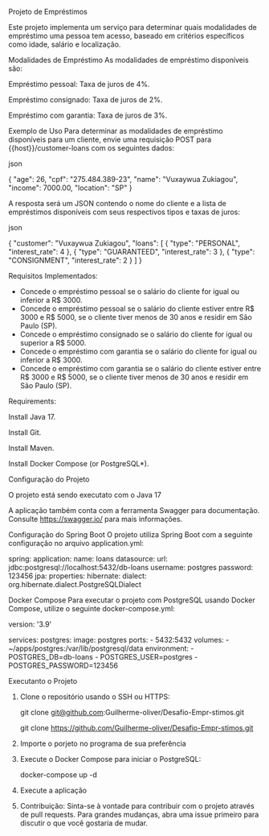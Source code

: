 Projeto de Empréstimos

Este projeto implementa um serviço para determinar quais modalidades de empréstimo uma pessoa tem acesso, baseado em critérios específicos como idade, salário e localização.

Modalidades de Empréstimo
As modalidades de empréstimo disponíveis são:

Empréstimo pessoal: Taxa de juros de 4%.

Empréstimo consignado: Taxa de juros de 2%.

Empréstimo com garantia: Taxa de juros de 3%.

Exemplo de Uso
Para determinar as modalidades de empréstimo disponíveis para um cliente, envie uma requisição POST para {{host}}/customer-loans com os seguintes dados:

json

{
  "age": 26,
  "cpf": "275.484.389-23",
  "name": "Vuxaywua Zukiagou",
  "income": 7000.00,
  "location": "SP"
}

A resposta será um JSON contendo o nome do cliente e a lista de empréstimos disponíveis com seus respectivos tipos e taxas de juros:

json

{
  "customer": "Vuxaywua Zukiagou",
  "loans": [
    {
      "type": "PERSONAL",
      "interest_rate": 4
    },
    {
      "type": "GUARANTEED",
      "interest_rate": 3
    },
    {
      "type": "CONSIGNMENT",
      "interest_rate": 2
    }
  ]
}

Requisitos Implementados:

* Concede o empréstimo pessoal se o salário do cliente for igual ou inferior a R$ 3000.
* Concede o empréstimo pessoal se o salário do cliente estiver entre R$ 3000 e R$ 5000, se o cliente tiver menos de 30 anos e residir em São Paulo (SP).
* Concede o empréstimo consignado se o salário do cliente for igual ou superior a R$ 5000.
* Concede o empréstimo com garantia se o salário do cliente for igual ou inferior a R$ 3000.
* Concede o empréstimo com garantia se o salário do cliente estiver entre R$ 3000 e R$ 5000, se o cliente tiver menos de 30 anos e residir em São Paulo (SP).

Requirements:

Install Java 17.

Install Git.

Install Maven.

Install Docker Compose (or PostgreSQL*).

Configuração do Projeto

O projeto está sendo executato com o Java 17

A aplicação também conta com a ferramenta Swagger para documentação. Consulte https://swagger.io/ para mais informações.

Configuração do Spring Boot
O projeto utiliza Spring Boot com a seguinte configuração no arquivo application.yml:

spring:
  application:
    name: loans
  datasource:
    url: jdbc:postgresql://localhost:5432/db-loans
    username: postgres
    password: 123456
  jpa:
    properties:
      hibernate:
        dialect: org.hibernate.dialect.PostgreSQLDialect
        
Docker Compose
Para executar o projeto com PostgreSQL usando Docker Compose, utilize o seguinte docker-compose.yml:

version: '3.9'

services:
  postgres:
    image: postgres
    ports:
      - 5432:5432
    volumes:
      - ~/apps/postgres:/var/lib/postgresql/data
    environment:
      - POSTGRES_DB=db-loans
      - POSTGRES_USER=postgres
      - POSTGRES_PASSWORD=123456

Executanto o Projeto

1. Clone o repositório usando o SSH ou HTTPS:
   
    git clone git@github.com:Guilherme-oliver/Desafio-Empr-stimos.git

    git clone https://github.com/Guilherme-oliver/Desafio-Empr-stimos.git

2. Importe o porjeto no programa de sua preferência

3. Execute o Docker Compose para iniciar o PostgreSQL:

    docker-compose up -d

4. Execute a aplicação

5. Contribuição: Sinta-se à vontade para contribuir com o projeto através de pull requests. Para grandes mudanças, abra uma issue primeiro para discutir o que você gostaria de mudar.
